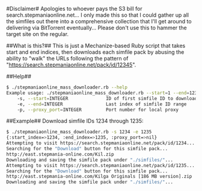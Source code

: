 #Disclaimer#
Apologies to whoever pays the S3 bill for search.stepmaniaonline.net... I only made this so that I could gather up all the simfiles out there into a comprehensive collection that I'll get around to delivering via BitTorrent eventually...
Please don't use this to hammer the target site on the regular.

##What is this?##
This is just a Mechanize-based Ruby script that takes start and end indices, then downloads each simfile pack by abusing the ability to "walk" the URLs following the pattern of "https://search.stepmaniaonline.net/pack/id/12345".

##Help##
```bash
$ ./stepmaniaonline_mass_downloader.rb --help
Example usage: ./stepmaniaonline_mass_downloader.rb --start=1 --end=1234 -p 8118
    -s, --start=INTEGER              ID of first simfile ID to download
    -e, --end=INTEGER                Last index of simfile ID range
    -p, --proxy_port=INTEGER         Port number for local proxy
```

##Example##
Download simfile IDs 1234 through 1235:
```bash
$ ./stepmaniaonline_mass_downloader.rb -s 1234 -e 1235
{:start_index=>1234, :end_index=>1235, :proxy_port=>nil}
Attempting to visit https://search.stepmaniaonline.net/pack/id/1234...
Searching for the "Download" button for this simfile pack...
http://east.stepmania-online.com/Kil.zip
Downloading and saving the simfile pack under "./simfiles/"...
Attempting to visit https://search.stepmaniaonline.net/pack/id/1235...
Searching for the "Download" button for this simfile pack...
http://east.stepmania-online.com/Kilga Originals [186 MB version].zip
Downloading and saving the simfile pack under "./simfiles/"...

